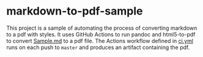 # markdown-to-pdf-sample
This project is a sample of automating the process of converting markdown to a pdf with styles.
It uses GitHub Actions to run pandoc and html5-to-pdf to convert [Sample.md](Sample.md) to a pdf file.
The Actions workflow defined in [ci.yml](.github/workflows/ci.yml) runs on each push to `master` and produces an artifact containing the pdf.
